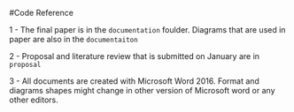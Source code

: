 #Code Reference

1 - The final paper is in the `documentation` foulder. Diagrams that are used in paper are also in the `documentaiton` 

2 - Proposal and literature review that is submitted on January are in `proposal` 

3 - All documents are created with Microsoft Word 2016. Format and diagrams shapes might change in other version of Microsoft word or any other editors.